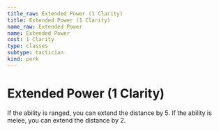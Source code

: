 ```yaml
---
title_raw: Extended Power (1 Clarity)
title: Extended Power (1 Clarity)
name_raw: Extended Power
name: Extended Power
cost: 1 Clarity
type: classes
subtype: tactician
kind: perk
---
```


# Extended Power (1 Clarity)

If the ability is ranged, you can extend the distance by 5. If the ability is melee, you can extend the distance by 2.
